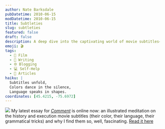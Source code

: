 ```yaml
---
author: Nate Barksdale
pubDatetime: 2010-06-15
modDatetime: 2010-06-15
title: Subtleties
slug: subtleties
featured: false
draft: false
description: A deep dive into the captivating world of movie subtitles—from their colorful designs to linguistic nuances.
emoji: 🎬
tags:
  - 🎥 Film
  - 📝 Writing
  - 🌐 Blogging
  - 💻 Self-Help
  - 📖 Articles
haiku: |
  Subtitles unfold,  
  Colors dance in the silence,  
  Language speaks in shapes.
coordinates: [45.4215, -75.6972]
---
```


![](http://www.culture-making.com/media/fascinating.jpg) My latest essay for [_Comment_](https://www.google.com/search?q=%22_Comment_%22%20cardus.ca) is online now: an illustrated meditation on the history and execution movie subtitles (their color, their language, their grammatical tricks) and why I find them so, well, fascinating. [Read it here](https://www.google.com/search?q=%22Read%20it%20here%22%20cardus.ca)
